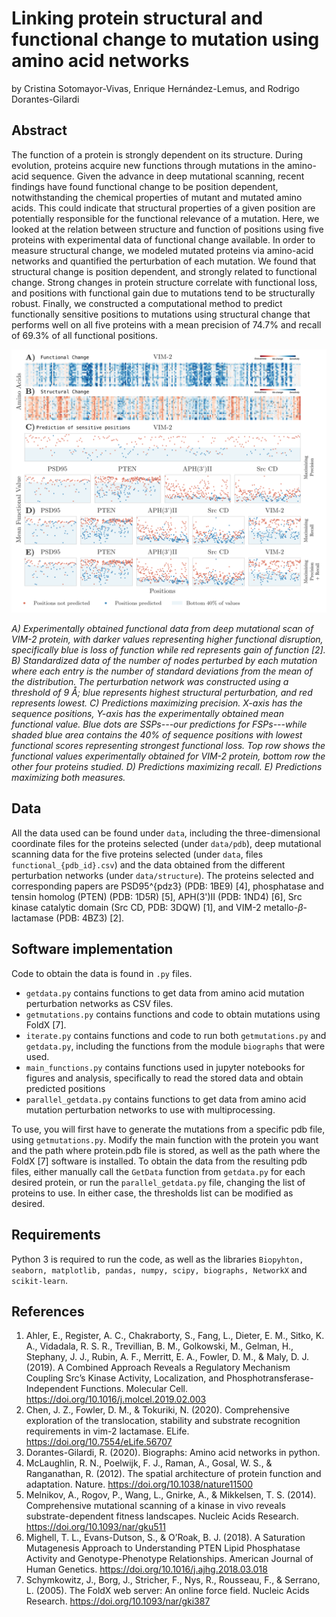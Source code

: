 # Linking protein structural and functional change to mutation using amino acid networks

by Cristina Sotomayor-Vivas, Enrique Hernández-Lemus, and Rodrigo Dorantes-Gilardi


## Abstract

The function of a protein is strongly dependent on its structure. During evolution, proteins acquire new functions through mutations in the amino-acid sequence. Given the advance in deep mutational scanning, recent findings have found functional change to be position dependent, notwithstanding the chemical properties of mutant and mutated amino acids. This could indicate that structural properties of a given position are potentially responsible for the functional relevance of a mutation. Here, we looked at the relation between structure and function of positions using five proteins with experimental data of functional change available. In order to measure structural change, we modeled mutated proteins via amino-acid networks and quantified the perturbation of each mutation. We found that structural change is position dependent, and strongly related to functional change. Strong changes in protein structure correlate with functional loss, and positions with functional gain due to mutations tend to be structurally robust. Finally, we constructed a computational method to predict functionally sensitive positions to mutations using structural change that performs well on all five proteins with a mean precision of 74.7% and recall of 69.3% of all functional positions.

![loss_predictions](https://github.com/CrisSotomayor/perturbation-networks/blob/main/figures/loss_text.png)

_A) Experimentally obtained functional data from deep mutational scan of VIM-2 protein, with darker values representing higher functional disruption, specifically blue is loss of function while red represents gain of function [2]. B) Standardized data of the number of nodes perturbed by each mutation where each entry is the number of standard deviations from the mean of the distribution. The perturbation network was constructed using a threshold of 9 Å; blue represents highest structural perturbation, and red represents lowest. C) Predictions maximizing precision. X-axis has the sequence positions, Y-axis has the experimentally obtained mean functional value. Blue dots are SSPs---our predictions for FSPs---while shaded blue area contains the 40% of sequence positions with lowest functional scores representing strongest functional loss. Top row shows the functional values experimentally obtained for VIM-2 protein, bottom row the other four proteins studied. D) Predictions maximizing recall. E) Predictions maximizing both measures._


## Data

All the data used can be found under `data`, including the three-dimensional coordinate files for the proteins selected (under `data/pdb`), deep mutational scanning data for the five proteins selected (under `data`, files `functional_{pdb_id}.csv`) and the data obtained from the different perturbation networks (under `data/structure`). The proteins selected and corresponding papers are PSD95^{pdz3} (PDB: 1BE9) [4], phosphatase and tensin homolog (PTEN) (PDB: 1D5R) [5], APH(3')II (PDB: 1ND4) [6], Src kinase catalytic domain (Src CD, PDB: 3DQW) [1], and VIM-2 metallo-$\beta$-lactamase (PDB: 4BZ3) [2].


## Software implementation

Code to obtain the data is found in `.py` files.
- `getdata.py` contains functions to get data from amino acid mutation perturbation networks as CSV files.
- `getmutations.py` contains functions and code to obtain mutations using FoldX [7].
- `iterate.py` contains functions and code to run both `getmutations.py` and `getdata.py`, including the functions from the module `biographs` that were used.
- `main_functions.py` contains functions used in jupyter notebooks for figures and analysis, specifically to read the stored data and obtain predicted positions
- `parallel_getdata.py` contains functions to get data from amino acid mutation perturbation networks to use with multiprocessing.

To use, you will first have to generate the mutations from a specific pdb file, using `getmutations.py`. Modify the main function with the protein you want and the path where protein.pdb file is stored, as well as the path where the FoldX [7] software is installed. To obtain the data from the resulting pdb files, either manually call the `GetData` function from `getdata.py` for each desired protein, or run the `parallel_getdata.py` file, changing the list of proteins to use. In either case, the thresholds list can be modified as desired.


## Requirements

Python 3 is required to run the code, as well as the libraries `Biopyhton, seaborn, matplotlib, pandas, numpy, scipy, biographs, NetworkX` and `scikit-learn`.


## References

1. Ahler, E., Register, A. C., Chakraborty, S., Fang, L., Dieter, E. M., Sitko, K. A., Vidadala, R. S. R., Trevillian, B. M., Golkowski, M., Gelman, H., Stephany, J. J., Rubin, A. F., Merritt, E. A., Fowler, D. M., & Maly, D. J. (2019). A Combined Approach Reveals a Regulatory Mechanism Coupling Src’s Kinase Activity, Localization, and Phosphotransferase-Independent Functions. Molecular Cell. https://doi.org/10.1016/j.molcel.2019.02.003
2. Chen, J. Z., Fowler, D. M., & Tokuriki, N. (2020). Comprehensive exploration of the translocation, stability and substrate recognition requirements in vim-2 lactamase. ELife. https://doi.org/10.7554/eLife.56707
3. Dorantes-Gilardi, R. (2020). Biographs: Amino acid networks in python.
4. McLaughlin, R. N., Poelwijk, F. J., Raman, A., Gosal, W. S., & Ranganathan, R. (2012). The spatial architecture of protein function and adaptation. Nature. https://doi.org/10.1038/nature11500
5. Melnikov, A., Rogov, P., Wang, L., Gnirke, A., & Mikkelsen, T. S. (2014). Comprehensive mutational scanning of a kinase in vivo reveals substrate-dependent fitness landscapes. Nucleic Acids Research. https://doi.org/10.1093/nar/gku511
6. Mighell, T. L., Evans-Dutson, S., & O’Roak, B. J. (2018). A Saturation Mutagenesis Approach to Understanding PTEN Lipid Phosphatase Activity and Genotype-Phenotype Relationships. American Journal of Human Genetics. https://doi.org/10.1016/j.ajhg.2018.03.018
7. Schymkowitz, J., Borg, J., Stricher, F., Nys, R., Rousseau, F., & Serrano, L. (2005). The FoldX web server: An online force field. Nucleic Acids Research. https://doi.org/10.1093/nar/gki387
